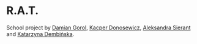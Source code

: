 # R.A.T.
School project by [Damian Gorol](https://github.com/GinoMoses), [Kacper Donosewicz](https://github.com/Frytta), [Aleksandra Sierant](https://github.com/olaf325) and [Katarzyna Dembińska](https://github.com/ZeniTari). 
